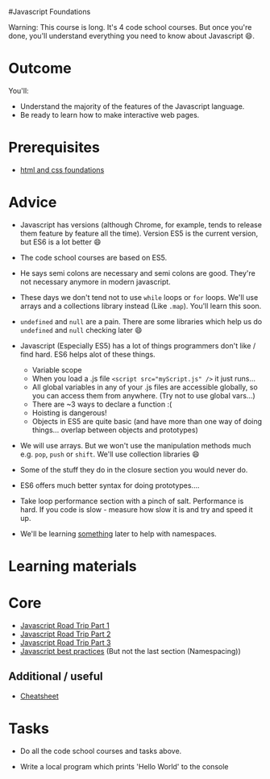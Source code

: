 #Javascript Foundations

Warning: This course is long. It's 4 code school courses. But once you're done, you'll understand everything you need to know about Javascript :smile:.

# Outcome

You'll:

* Understand the majority of the features of the Javascript language.
* Be ready to learn how to make interactive web pages.

# Prerequisites

* [html and css foundations](1-html-and-css-foundations.md)

# Advice

* Javascript has versions (although Chrome, for example, tends to release them feature by feature all the time). Version ES5 is the current version, but ES6 is a lot better :smile:
* The code school courses are based on ES5.
* He says semi colons are necessary and semi colons are good. They're not necessary anymore in modern javascript.
* These days we don't tend not to use `while` loops or `for` loops. We'll use arrays and a collections library instead (Like `.map`). You'll learn this soon.
* `undefined` and `null` are a pain. There are some libraries which help us do `undefined` and `null` checking later :smile:

* Javascript (Especially ES5) has a lot of things programmers don't like / find hard. ES6 helps alot of these things.
  * Variable scope
  * When you load a .js file `<script src="myScript.js" />` it just runs...
  * All global variables in any of your .js files are accessible globally, so you can access them from anywhere. (Try not to use global vars...)
  * There are ~3 ways to declare a function :(
  * Hoisting is dangerous!
  * Objects in ES5 are quite basic (and have more than one way of doing things... overlap between objects and prototypes)

* We will use arrays. But we won't use the manipulation methods much e.g. `pop`, `push` or `shift`. We'll use collection libraries :smile:
* Some of the stuff they do in the closure section you would never do.
* ES6 offers much better syntax for doing prototypes....
* Take loop performance section with a pinch of salt. Performance is hard. If you code is slow - measure how slow it is and try and speed it up.
* We'll be learning [something](http://browserify.org/) later to help with namespaces.

# Learning materials

# Core

* [Javascript Road Trip Part 1](https://www.codeschool.com/courses/javascript-road-trip-part-1)
* [Javascript Road Trip Part 2](https://www.codeschool.com/courses/javascript-road-trip-part-2)
* [Javascript Road Trip Part 3](https://www.codeschool.com/courses/javascript-road-trip-part-3)
* [Javascript best practices](https://www.codeschool.com/courses/javascript-best-practices) (But not the last section (Namespacing))

## Additional / useful

* [Cheatsheet](http://marijnhaverbeke.nl/js-cheatsheet.html)

# Tasks

* Do all the code school courses and tasks above.

* Write a local program which prints 'Hello World' to the console


